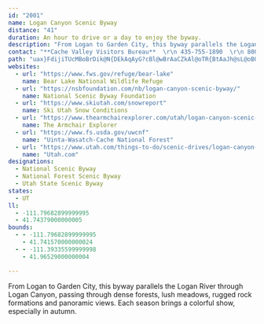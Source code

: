 ```yaml
---
id: "2001"
name: Logan Canyon Scenic Byway
distance: "41"
duration: An hour to drive or a day to enjoy the byway.
description: "From Logan to Garden City, this byway parallels the Logan River through Logan Canyon, passing through dense forests, lush meadows, rugged rock formations and panoramic views. Each season brings a colorful show, especially in autumn."
contact: "**Cache Valley Visitors Bureau**  \r\n 435-755-1890  \r\n 800-882-4433  \r\n\r\n**U.S. Forest Service - Logan Ranger District**  \r\n 435- 755-3620  \r\n\r\n"
path: "uax}FdijiTUcMBoBrDik@N{DEkAqAyG?cBl@wBrAaCZkAl@oTR{BtAaJh@sL@oBOeB_AkGK{ADsFImAyAaJKqAEuFmA{He@eLS}BIeFOsAmAyD[aB_@sSMcBuAeGcAcLoByJo@gB}B{Du@cB_@uCFmOG_EuHoh@UsED_Gr@wL?wBMy@_AmCsBoCuRaVmCoDo@sA_@}BEoATyH?aEOmDaBaWK{@_@}A_AuBsBkC}BiDuJgUiAuA_BkAiGgDgBgBuBeEaCyFo@aCeBeJwA}K_@gE}@{OGoDFyB`@_F?gAGy@a@kBy@sAeEkC_AoAUs@O}@EsADgAlA}FFsAGcCgFsQo@gD?mCNgBnAsHTkBHcBDyBAsBc@yGEaBDwAbA{CrC_GXsAJsACmD_A}OAgM_@eBs@sA}@y@}FkCy@g@i@y@o@kB[oE]gBo@kAmB}Ba@{Ag@aDi@yAmD_F_@yAe@aEi@wAuAiAgAYu@CsDx@}@EiAg@o@w@e@aAS_Bk@kPYkB]}@k@{@gA_A_DqBy@aAi@mAiAuGi@qBoBgF{EgH}GyHyAiCsFgMo@aAcAeAo@]cBa@gFw@_CBmC`AgIzEa@d@g@dA{BxHoDrD_BnCc@PiAGaLcE}AIcBNyF`Ei@Ny@CmAu@{AkDm@{@e@]o@Q_Ga@yA_@[S}@gAi@eBUyBu@mN_@sDYcAOc@mCaEUgEIk@wBgFUqBk@mBoFgKqBiEm@eAy@m@sA]yCMcEXi@AcBe@iAy@o@s@gG{KiAyA_ByA{FmC_Ao@e@a@mAgBcAq@_Bg@yAQwEQe@Oc@k@[yAi@mHJgEh@iICqAGg@Wi@u@s@i@GoAFiAMgFqDaHaBeAm@i@q@Se@sC{ISu@_@sE[y@gAk@mHJ_Ae@o@w@e@sBiA{ImEiOWmAKqAEoADsAb@_FDyAMaAQs@aBkDiBgC{AeDi@_@aBg@}Ef@cIrHiA`C_ApCcAhAcA\\u@So@e@}CkDsB{D]kDI{KUaCu@sAcCsCi@aBKyAJ_BvBaGj@kCHsCu@aCa@e@[S_Bc@cCHsA^cAr@mAxAeC`G}A~CkAf@s@Gc@Q_@][m@W{@y@aKo@eEYkAaOaa@i@y@}AmA_BKsA^s@`AeBjGi@xA_@r@mAx@oAJo@?o@QcAm@kP_OgDmC}B{@uA_@qBG{@Bi@Vo@d@s@`AiAbCu@`AmAr@u@LuL{@iBWm@Si@_@_@s@Qm@QkAEaABiAlA}FZeC?aASkCUmAoAyDiCuGsDqHmAgBaEcEwMsOsCsCwBuAoOyFqHeD{RwLcG_CoXmH}FgBiI_EkE}AoCm@gCSyCKgCJiFp@{MtE}F~A{KfCaKv@kIEaIy@iCq@gUoEwHkB}H{AeEi@iDGyYKeh@s@wGm@ua@yHuDe@qG[sBFu]zEgJp@aCq@}IaEcE{BkEsDyCsDsBgD{Skc@aEcOoCeFkC{BcCkA_Ck@wIgAkLy@mEy@cBe@oK_E}GaD_TmL}D}CgDiFqd@u}@}BcHs@oE[sCWiHB_CTyEb@yDr@mCd@y@z@aAhAu@hAYpAGtC\\rC@`C_AnAsAh@_A~BiGnAkEh@mEBuCBa\\_@mY@sCRwDTiBlAsF^mA~AkD|BsDrDaFvCmDbFaEjLqIr@y@`AgB^iCFkA?eAqB_\\A}DJcDNkBn@gEr@qC|@{B~BoEnAwAfDyCbG{BvBW|BGrIFtGMbMJnHE|Hm@`Fq@bB@xBb@`IrDxA?dAQlA{@vIkK|CoBhHwCjDcCbC}ChCaFhCoErCwD?_BRmB~@mFx@{Dn@_BlCyE~@gCXsAXsD?aBYsDDyCRsAt@yB~AeCf@gA^sAtCuNNwAGeCSoAi@sAiAmAmAe@sB]{@[_@YwBgCsAeA_Ae@}HeBmA_@{AaAg@i@u@gBSoBLwHSsC[sAcA{ByAyA}@e@eBe@}BKwCo@u@q@iAuBYeDB}@XuB`@gAvAwAfI}Fn@eAl@_CFmCi@_EeA{EwBsFuAsC_AeCqDwLKyA@sALeAh@kBx@mA~@q@dBSzCRbAE~AYbCu@t@OxCMhBs@v@aAXk@ZwAx@cFXs@~@cAf@YpBYzCVtA?b@GtAw@|@_B^{@N}@HmCUuAWw@_AwAe@a@sAg@mBEoEX}CC}Ea@sPqCs@]yAkAu@kB[gAQy@GcAd@_SKmBW_BsBkFoBsD[a@wA_AoCsAcAgA}A_DyAeEuAuCy@kAyB{BmBwAaFaCoCeAmGsAqEWmEi@cE}AeP{LoAiAcAqAs@sA[eA]yCRex@CkN"
websites:
  - url: "https://www.fws.gov/refuge/bear-lake"
    name: Bear Lake National Wildlife Refuge
  - url: "https://nsbfoundation.com/nb/logan-canyon-scenic-byway/"
    name: National Scenic Byway Foundation
  - url: "https://www.skiutah.com/snowreport"
    name: Ski Utah Snow Conditions
  - url: "https://www.thearmchairexplorer.com/utah/logan-canyon-scenic-byway.php"
    name: The Armchair Explorer
  - url: "https://www.fs.usda.gov/uwcnf"
    name: "Uinta-Wasatch-Cache National Forest"
  - url: "https://www.utah.com/things-to-do/scenic-drives/logan-canyon-scenic-drive/"
    name: "Utah.com"
designations:
  - National Scenic Byway
  - National Forest Scenic Byway
  - Utah State Scenic Byway
states:
  - UT
ll:
  - -111.79682899999995
  - 41.74379000000005
bounds:
  - - -111.79682899999995
    - 41.741570000000024
  - - -111.39335599999998
    - 41.96529000000004

---
```


From Logan to Garden City, this byway parallels the Logan River through Logan Canyon, passing through dense forests, lush meadows, rugged rock formations and panoramic views. Each season brings a colorful show, especially in autumn.
